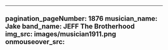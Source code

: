 ------
pagination_pageNumber: 1876
musician_name: Jake
band_name: JEFF The Brotherhood
img_src: images/musician1911.png
onmouseover_src: 
------